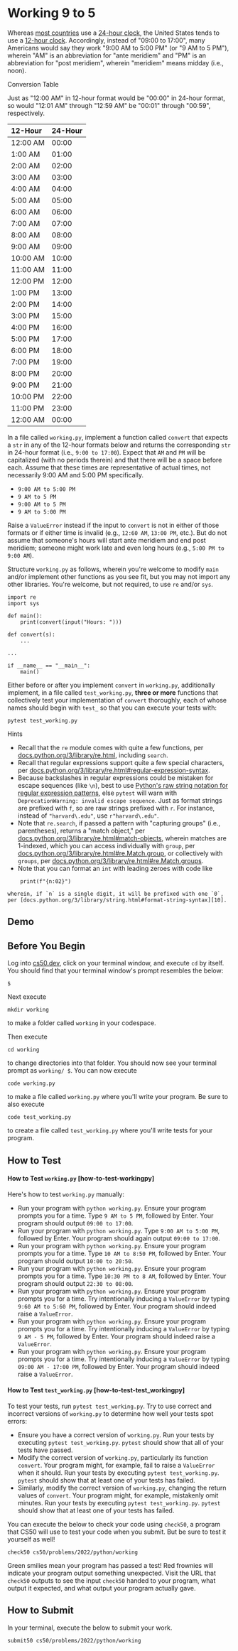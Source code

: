 # Working 9 to 5


Whereas [most countries][1] use a [24-hour clock][2], the United States tends to use a [12-hour clock][3]. Accordingly, instead of "09:00 to 17:00", many Americans would say they work "9:00 AM to 5:00 PM" (or "9 AM to 5 PM"), wherein "AM" is an abbreviation for "ante meridiem" and "PM" is an abbreviation for "post meridiem", wherein "meridiem" means midday (i.e., noon).

Conversion Table

Just as "12:00 AM" in 12-hour format would be "00:00" in 24-hour format, so would "12:01 AM" through "12:59 AM" be "00:01" through "00:59", respectively.

| 12-Hour  | 24-Hour |
|:---------|:--------|
| 12:00 AM | 00:00   |
| 1:00 AM  | 01:00   |
| 2:00 AM  | 02:00   |
| 3:00 AM  | 03:00   |
| 4:00 AM  | 04:00   |
| 5:00 AM  | 05:00   |
| 6:00 AM  | 06:00   |
| 7:00 AM  | 07:00   |
| 8:00 AM  | 08:00   |
| 9:00 AM  | 09:00   |
| 10:00 AM | 10:00   |
| 11:00 AM | 11:00   |
| 12:00 PM | 12:00   |
| 1:00 PM  | 13:00   |
| 2:00 PM  | 14:00   |
| 3:00 PM  | 15:00   |
| 4:00 PM  | 16:00   |
| 5:00 PM  | 17:00   |
| 6:00 PM  | 18:00   |
| 7:00 PM  | 19:00   |
| 8:00 PM  | 20:00   |
| 9:00 PM  | 21:00   |
| 10:00 PM | 22:00   |
| 11:00 PM | 23:00   |
| 12:00 AM | 00:00   |

In a file called `working.py`, implement a function called `convert` that expects a `str` in any of the 12-hour formats below and returns the corresponding `str` in 24-hour format (i.e., `9:00 to 17:00`). Expect that `AM` and `PM` will be capitalized (with no periods therein) and that there will be a space before each. Assume that these times are representative of actual times, not necessarily 9:00 AM and 5:00 PM specifically.

- `9:00 AM to 5:00 PM`
- `9 AM to 5 PM`
- `9:00 AM to 5 PM`
- `9 AM to 5:00 PM`

Raise a `ValueError` instead if the input to `convert` is not in either of those formats or if either time is invalid (e.g., `12:60 AM`, `13:00 PM`, etc.). But do not assume that someone's hours will start ante meridiem and end post meridiem; someone might work late and even long hours (e.g., `5:00 PM to 9:00 AM`).

Structure `working.py` as follows, wherein you're welcome to modify `main` and/or implement other functions as you see fit, but you may not import any other libraries. You're welcome, but not required, to use `re` and/or `sys`.

```
import re
import sys

def main():
    print(convert(input("Hours: ")))

def convert(s):
    ...

...

if __name__ == "__main__":
    main()
```

Either before or after you implement `convert` in `working.py`, additionally implement, in a file called `test_working.py`, **three or more** functions that collectively test your implementation of `convert` thoroughly, each of whose names should begin with `test_` so that you can execute your tests with:

```
pytest test_working.py
```

Hints

- Recall that the `re` module comes with quite a few functions, per [docs.python.org/3/library/re.html][4], including `search`.
- Recall that regular expressions support quite a few special characters, per [docs.python.org/3/library/re.html#regular-expression-syntax][5].
- Because backslashes in regular expressions could be mistaken for escape sequences (like `\n`), best to use [Python's raw string notation for regular expression patterns][6], else `pytest` will warn with `DeprecationWarning: invalid escape sequence`. Just as format strings are prefixed with `f`, so are raw strings prefixed with `r`. For instance, instead of `"harvard\.edu"`, use `r"harvard\.edu"`.
- Note that `re.search`, if passed a pattern with "capturing groups" (i.e., parentheses), returns a "match object," per [docs.python.org/3/library/re.html#match-objects][7], wherein matches are 1-indexed, which you can access individually with `group`, per [docs.python.org/3/library/re.html#re.Match.group][8], or collectively with `groups`, per [docs.python.org/3/library/re.html#re.Match.groups][9].
- Note that you can format an `int` with leading zeroes with code like

```
    print(f"{n:02}")
```

    wherein, if `n` is a single digit, it will be prefixed with one `0`, per [docs.python.org/3/library/string.html#format-string-syntax][10].

## Demo

## Before You Begin

Log into [cs50.dev][11], click on your terminal window, and execute `cd` by itself. You should find that your terminal window's prompt resembles the below:

```
$
```

Next execute

```
mkdir working
```

to make a folder called `working` in your codespace.

Then execute

```
cd working
```

to change directories into that folder. You should now see your terminal prompt as `working/ $`. You can now execute

```
code working.py
```

to make a file called `working.py` where you'll write your program. Be sure to also execute

```
code test_working.py
```

to create a file called `test_working.py` where you'll write tests for your program.

## How to Test

#### How to Test `working.py` [how-to-test-workingpy]

Here's how to test `working.py` manually:

- Run your program with `python working.py`. Ensure your program prompts you for a time. Type `9 AM to 5 PM`, followed by Enter. Your program should output `09:00 to 17:00`.
- Run your program with `python working.py`. Type `9:00 AM to 5:00 PM`, followed by Enter. Your program should again output `09:00 to 17:00`.
- Run your program with `python working.py`. Ensure your program prompts you for a time. Type `10 AM to 8:50 PM`, followed by Enter. Your program should output `10:00 to 20:50`.
- Run your program with `python working.py`. Ensure your program prompts you for a time. Type `10:30 PM to 8 AM`, followed by Enter. Your program should output `22:30 to 08:00`.
- Run your program with `python working.py`. Ensure your program prompts you for a time. Try intentionally inducing a `ValueError` by typing `9:60 AM to 5:60 PM`, followed by Enter. Your program should indeed raise a `ValueError`.
- Run your program with `python working.py`. Ensure your program prompts you for a time. Try intentionally inducing a `ValueError` by typing `9 AM - 5 PM`, followed by Enter. Your program should indeed raise a `ValueError`.
- Run your program with `python working.py`. Ensure your program prompts you for a time. Try intentionally inducing a `ValueError` by typing `09:00 AM - 17:00 PM`, followed by Enter. Your program should indeed raise a `ValueError`.

#### How to Test `test_working.py` [how-to-test-test_workingpy]

To test your tests, run `pytest test_working.py`. Try to use correct and incorrect versions of `working.py` to determine how well your tests spot errors:

- Ensure you have a correct version of `working.py`. Run your tests by executing `pytest test_working.py`. `pytest` should show that all of your tests have passed.
- Modify the correct version of `working.py`, particularly its function `convert`. Your program might, for example, fail to raise a `ValueError` when it should. Run your tests by executing `pytest test_working.py`. `pytest` should show that at least one of your tests has failed.
- Similarly, modify the correct version of `working.py`, changing the return values of `convert`. Your program might, for example, mistakenly omit minutes. Run your tests by executing `pytest test_working.py`. `pytest` should show that at least one of your tests has failed.

You can execute the below to check your code using `check50`, a program that CS50 will use to test your code when you submit. But be sure to test it yourself as well!

```
check50 cs50/problems/2022/python/working
```

Green smilies mean your program has passed a test! Red frownies will indicate your program output something unexpected. Visit the URL that `check50` outputs to see the input `check50` handed to your program, what output it expected, and what output your program actually gave.

## How to Submit

In your terminal, execute the below to submit your work.

```
submit50 cs50/problems/2022/python/working
```

  [1]: https://en.wikipedia.org/wiki/Date_and_time_representation_by_country#Time
  [2]: https://en.wikipedia.org/wiki/24-hour_clock
  [3]: https://en.wikipedia.org/wiki/12-hour_clock
  [4]: https://docs.python.org/3/library/re.html
  [5]: https://docs.python.org/3/library/re.html#regular-expression-syntax
  [6]: https://docs.python.org/3/library/re.html#module-re
  [7]: https://docs.python.org/3/library/re.html#match-objects
  [8]: https://docs.python.org/3/library/re.html#re.Match.group
  [9]: https://docs.python.org/3/library/re.html#re.Match.groups
  [10]: https://docs.python.org/3/library/string.html#format-string-syntax
  [11]: https://cs50.dev/